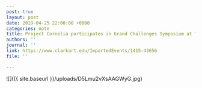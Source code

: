 ```yaml
---
post: true
layout: post
date: 2019-04-25 22:00:00 +0000
categories: note
title: Project Cornelia participates in Grand Challenges Symposium at The Clark
authors: ''
journal: ''
link: https://www.clarkart.edu/ImportedEvents/1415-43656
file: ''

---
```


![]({{ site.baseurl }}/uploads/D5Lmu2vXsAAGWyG.jpg)